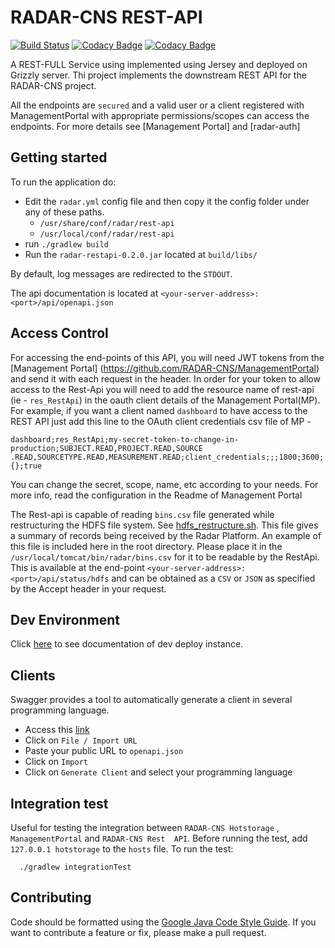 # RADAR-CNS REST-API

[![Build Status](https://api.travis-ci.org/RADAR-base/RADAR-RestApi.svg?branch=master)](https://travis-ci.org/RADAR-base/RADAR-RestApi) [![Codacy Badge](https://api.codacy.com/project/badge/Grade/622b8036e0a5420db5206cdcd55bbd11)](https://www.codacy.com/app/RADAR-CNS/RADAR-RestApi?utm_source=github.com&amp;utm_medium=referral&amp;utm_content=RADAR-CNS/RADAR-RestApi&amp;utm_campaign=Badge_Grade) [![Codacy Badge](https://api.codacy.com/project/badge/Coverage/622b8036e0a5420db5206cdcd55bbd11)](https://www.codacy.com/app/RADAR-CNS/RADAR-RestApi?utm_source=github.com&utm_medium=referral&utm_content=RADAR-CNS/RADAR-RestApi&utm_campaign=Badge_Coverage)

A REST-FULL Service using implemented using Jersey and deployed on Grizzly server.
Thi project implements the downstream REST API for the RADAR-CNS project. 

All the endpoints are `secured` and a valid user or a client registered with ManagementPortal with 
appropriate permissions/scopes can access the endpoints. For more details see [Management 
Portal] and [radar-auth]

## Getting started
To run the application do:
- Edit the `radar.yml` config file and then copy it the config folder under any of these paths.
  - `/usr/share/conf/radar/rest-api`
  - `/usr/local/conf/radar/rest-api`
- run `./gradlew build`
- Run the `radar-restapi-0.2.0.jar` located at `build/libs/`

By default, log messages are redirected to the `STDOUT`.

The api documentation is located at `<your-server-address>:<port>/api/openapi.json`
## Access Control
For accessing the end-points of this API, you will need JWT tokens from the [Management Portal]
(https://github.com/RADAR-CNS/ManagementPortal) and send it with each request in the header. In order for your token to allow access to the Rest-Api you will need to add the resource name of rest-api (ie - `res_RestApi`) in the oauth client details of the Management Portal(MP). For example, if you want a client named `dashboard` to have access to the REST API just add this line to the OAuth client credentials csv file of MP - 
```
dashboard;res_RestApi;my-secret-token-to-change-in-production;SUBJECT.READ,PROJECT.READ,SOURCE
.READ,SOURCETYPE.READ,MEASUREMENT.READ;client_credentials;;;1800;3600;{};true
```
You can change the secret, scope, name, etc according to your needs. For more info, read the configuration in the Readme of Management Portal

The Rest-api is capable of reading `bins.csv` file generated while restructuring the HDFS file system. See [hdfs_restructure.sh](https://github.com/RADAR-CNS/RADAR-Docker/tree/dev/dcompose-stack/radar-cp-hadoop-stack). This file gives a summary of records being received by the Radar Platform. An example of this file is included here in the root directory. Please place it in the `/usr/local/tomcat/bin/radar/bins.csv` for it to be readable by the RestApi. This is available at the end-point `<your-server-address>:<port>/api/status/hdfs` and can be obtained as a `CSV` or `JSON` as specified by the Accept header in your request.

## Dev Environment
Click [here](http://radar-backend.co.uk/api/openapi.json) to see documentation of dev deploy 
instance.

## Clients
Swagger provides a tool to automatically generate a client in several programming language.
- Access this [link](http://editor.swagger.io)
- Click on `File / Import URL`
- Paste your public URL to `openapi.json`
- Click on `Import`
- Click on `Generate Client` and select your programming language

## Integration test
Useful for testing the integration between `RADAR-CNS Hotstorage` , `ManagementPortal` and 
`RADAR-CNS Rest 
API`. 
Before running the test, add `127.0.0.1	hotstorage` to the `hosts` file.
To run the test:
```shell
  ./gradlew integrationTest
```

## Contributing
Code should be formatted using the [Google Java Code Style Guide](https://google.github.io/styleguide/javaguide.html). If you want to contribute a feature or fix, please make a pull request.
